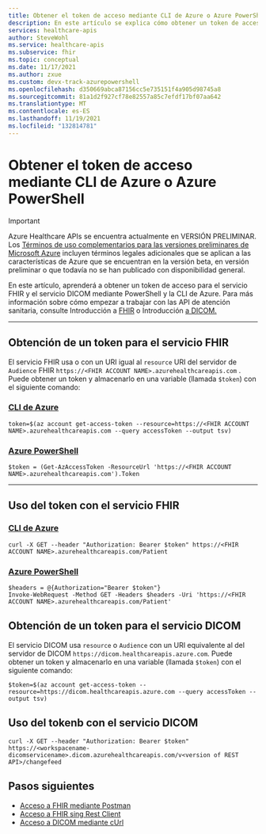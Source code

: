 ```yaml
---
title: Obtener el token de acceso mediante CLI de Azure o Azure PowerShell
description: En este artículo se explica cómo obtener un token de acceso para las API de atención sanitaria mediante CLI de Azure o Azure PowerShell.
services: healthcare-apis
author: SteveWohl
ms.service: healthcare-apis
ms.subservice: fhir
ms.topic: conceptual
ms.date: 11/17/2021
ms.author: zxue
ms.custom: devx-track-azurepowershell
ms.openlocfilehash: d350669abca87156cc5e735151f4a905d98745a8
ms.sourcegitcommit: 81a1d2f927cf78e82557a85c7efdf17bf07aa642
ms.translationtype: MT
ms.contentlocale: es-ES
ms.lasthandoff: 11/19/2021
ms.locfileid: "132814781"
---
```

# <a name="get-access-token-using-azure-cli-or-azure-powershell"></a>Obtener el token de acceso mediante CLI de Azure o Azure PowerShell

> [!IMPORTANT]
> Azure Healthcare APIs se encuentra actualmente en VERSIÓN PRELIMINAR. Los [Términos de uso complementarios para las versiones preliminares de Microsoft Azure](https://azure.microsoft.com/support/legal/preview-supplemental-terms/) incluyen términos legales adicionales que se aplican a las características de Azure que se encuentran en la versión beta, en versión preliminar o que todavía no se han publicado con disponibilidad general.

En este artículo, aprenderá a obtener un token de acceso para el servicio FHIR y el servicio DICOM mediante PowerShell y la CLI de Azure. Para más información sobre cómo empezar a trabajar con las API de atención sanitaria, consulte Introducción a [FHIR]() o Introducción [a DICOM.]() 

---
## <a name="obtain-a-token-for-the-fhir-service"></a>Obtención de un token para el servicio FHIR

El servicio FHIR usa o con un URI igual al `resource`  URI del servidor de `Audience` FHIR `https://<FHIR ACCOUNT NAME>.azurehealthcareapis.com` . Puede obtener un token y almacenarlo en una variable (llamada `$token`) con el siguiente comando:

### <a name="azure-cli"></a>[CLI de Azure](#tab/azure-cli)

```azurecli-interactive
token=$(az account get-access-token --resource=https://<FHIR ACCOUNT NAME>.azurehealthcareapis.com --query accessToken --output tsv)
```

### <a name="azure-powershell"></a>[Azure PowerShell](#tab/azure-powershell)

```azurepowershell-interactive
$token = (Get-AzAccessToken -ResourceUrl 'https://<FHIR ACCOUNT NAME>.azurehealthcareapis.com').Token
```

---

## <a name="use-the-token-with-the-fhir-service"></a>Uso del token con el servicio FHIR

### <a name="azure-cli"></a>[CLI de Azure](#tab/azure-cli)

```azurecli-interactive
curl -X GET --header "Authorization: Bearer $token" https://<FHIR ACCOUNT NAME>.azurehealthcareapis.com/Patient
```

### <a name="azure-powershell"></a>[Azure PowerShell](#tab/azure-powershell)

```azurepowershell-interactive
$headers = @{Authorization="Bearer $token"}
Invoke-WebRequest -Method GET -Headers $headers -Uri 'https://<FHIR ACCOUNT NAME>.azurehealthcareapis.com/Patient'
```

## <a name="obtain-a-token-for-the-dicom-service"></a>Obtención de un token para el servicio DICOM

El servicio DICOM usa `resource` o `Audience` con un URI equivalente al del servidor de DICOM `https://dicom.healthcareapis.azure.com`. Puede obtener un token y almacenarlo en una variable (llamada `$token`) con el siguiente comando:


```Azure CLICopy
$token=$(az account get-access-token --resource=https://dicom.healthcareapis.azure.com --query accessToken --output tsv)
```

## <a name="use-the-tokenb-with-the-dicom-service"></a>Uso del tokenb con el servicio DICOM

```Azure CLICopy
curl -X GET --header "Authorization: Bearer $token"  https://<workspacename-dicomservicename>.dicom.azurehealthcareapis.com/v<version of REST API>/changefeed
```

## <a name="next-steps"></a>Pasos siguientes

- [Acceso a FHIR mediante Postman](use-postman.md)
- [Acceso a FHIR sing Rest Client](using-rest-client.md)
- [Acceso a DICOM mediante cUrl](dicom/dicomweb-standard-apis-curl.md)


